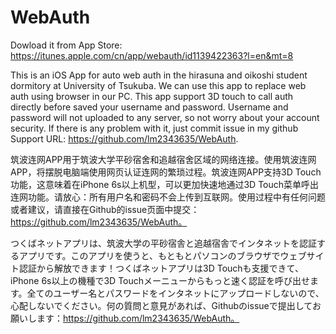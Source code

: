 # WebAuth
Dowload it from App Store: https://itunes.apple.com/cn/app/webauth/id1139422363?l=en&mt=8

This is an iOS App for auto web auth in the hirasuna and oikoshi student dormitory at University of Tsukuba. We can use this app to replace web auth using browser in our PC. This app support 3D touch to call auth directly before saved your username and password. Username and password will not uploaded to any server, so not worry about your account security. If there is any problem with it, just commit issue in my github Support URL: https://github.com/lm2343635/WebAuth.

筑波连网APP用于筑波大学平砂宿舍和追越宿舍区域的网络连接。使用筑波连网APP，将摆脱电脑端使用网页认证连网的繁琐过程。筑波连网APP支持3D Touch功能，这意味着在iPhone 6s以上机型，可以更加快速地通过3D Touch菜单呼出连网功能。请放心：所有用户名和密码不会上传到互联网。使用过程中有任何问题或者建议，请直接在Github的issue页面中提交：https://github.com/lm2343635/WebAuth。

つくばネットアプリは、筑波大学の平砂宿舎と追越宿舎でインタネットを認証するアプリです。このアプリを使うと、もともとパソコンのブラウザでウェブサイト認証から解放できます！つくばネットアプリは3D Touchも支援できて、iPhone 6s以上の機種で3D Touchメーニューからもっと速く認証を呼び出せます。全てのユーザー名とパスワードをインタネットにアップロードしないので、心配しないでください。何の質問と意見があれば、Githubのissueで提出してお願いします：https://github.com/lm2343635/WebAuth。
